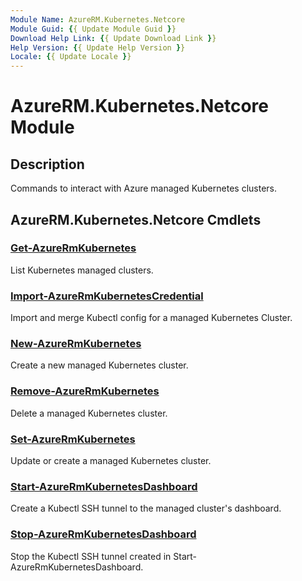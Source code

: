 ```yaml
---
Module Name: AzureRM.Kubernetes.Netcore
Module Guid: {{ Update Module Guid }}
Download Help Link: {{ Update Download Link }}
Help Version: {{ Update Help Version }}
Locale: {{ Update Locale }}
---
```


# AzureRM.Kubernetes.Netcore Module
## Description
Commands to interact with Azure managed Kubernetes clusters.

## AzureRM.Kubernetes.Netcore Cmdlets
### [Get-AzureRmKubernetes](Get-AzureRmKubernetes.md)
List Kubernetes managed clusters.

### [Import-AzureRmKubernetesCredential](Import-AzureRmKubernetesCredential.md)
Import and merge Kubectl config for a managed Kubernetes Cluster.

### [New-AzureRmKubernetes](New-AzureRmKubernetes.md)
Create a new managed Kubernetes cluster.

### [Remove-AzureRmKubernetes](Remove-AzureRmKubernetes.md)
Delete a managed Kubernetes cluster.

### [Set-AzureRmKubernetes](Set-AzureRmKubernetes.md)
Update or create a managed Kubernetes cluster.

### [Start-AzureRmKubernetesDashboard](Start-AzureRmKubernetesDashboard.md)
Create a Kubectl SSH tunnel to the managed cluster's dashboard.

### [Stop-AzureRmKubernetesDashboard](Stop-AzureRmKubernetesDashboard.md)
Stop the Kubectl SSH tunnel created in Start-AzureRmKubernetesDashboard.

